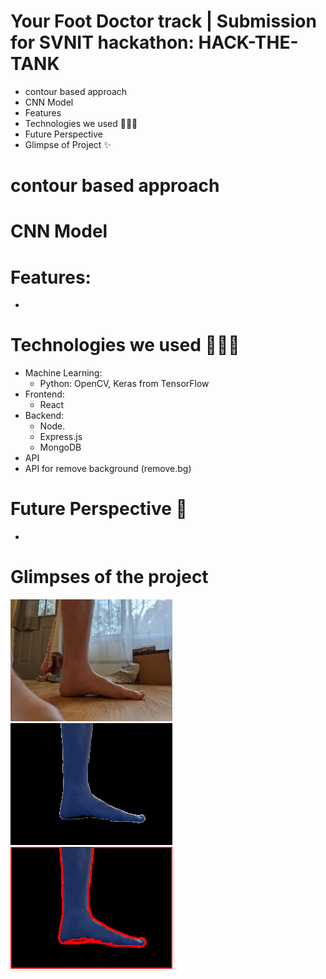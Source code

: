 
# Your Foot Doctor track | Submission for SVNIT hackathon: HACK-THE-TANK

* contour based approach
* CNN Model
* Features
* Technologies we used 👩🏻‍💻
* Future Perspective
* Glimpse of Project ✨

# contour based approach

# CNN Model


# Features:
* 


# Technologies we used 👩🏻‍💻
* Machine Learning:
  * Python: OpenCV, Keras from TensorFlow
* Frontend:
  * React
* Backend:
  * Node.
  * Express.js
  * MongoDB
 * API
  * API for remove background (remove.bg)


# Future Perspective 📝
*

# Glimpses of the project
![alt text](https://github.com/Dhara3078/Hack-The-Tank-YFD-project/blob/main/images/original4.jpeg)
![alt text](https://github.com/Dhara3078/Hack-The-Tank-YFD-project/blob/main/images/skin1.png)
![alt text](https://github.com/Dhara3078/Hack-The-Tank-YFD-project/blob/main/images/countored.png)

